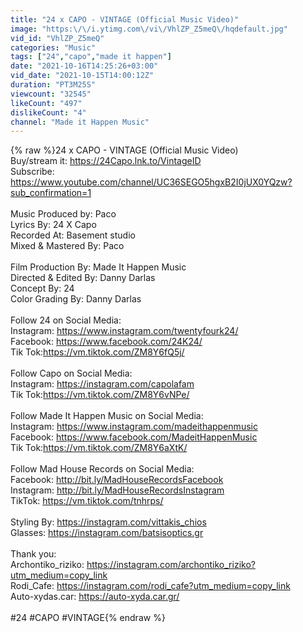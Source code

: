 ```yaml
---
title: "24 x CAPO - VINTAGE (Official Music Video)"
image: "https:\/\/i.ytimg.com\/vi\/VhlZP_Z5meQ\/hqdefault.jpg"
vid_id: "VhlZP_Z5meQ"
categories: "Music"
tags: ["24","capo","made it happen"]
date: "2021-10-16T14:25:26+03:00"
vid_date: "2021-10-15T14:00:12Z"
duration: "PT3M25S"
viewcount: "32545"
likeCount: "497"
dislikeCount: "4"
channel: "Made it Happen Music"
---
```

{% raw %}24 x CAPO - VINTAGE (Official Music Video)<br />Buy/stream it: <a rel="nofollow" target="blank" href="https://24Capo.lnk.to/VintageID">https://24Capo.lnk.to/VintageID</a><br />Subscribe: <a rel="nofollow" target="blank" href="https://www.youtube.com/channel/UC36SEGO5hgxB2I0jUX0YQzw?sub_confirmation=1">https://www.youtube.com/channel/UC36SEGO5hgxB2I0jUX0YQzw?sub_confirmation=1</a><br /><br />Music Produced by: Paco<br />Lyrics By: 24 X Capo<br />Recorded At: Basement studio<br />Mixed &amp; Mastered By: Paco<br /><br />Film Production By: Made It Happen Music<br />Directed &amp; Edited By: Danny Darlas<br />Concept By: 24<br />Color Grading By: Danny Darlas<br /><br />Follow 24 on Social Media:<br />Instagram: <a rel="nofollow" target="blank" href="https://www.instagram.com/twentyfourk24/">https://www.instagram.com/twentyfourk24/</a><br />Facebook: <a rel="nofollow" target="blank" href="https://www.facebook.com/24K24/">https://www.facebook.com/24K24/</a><br />Tik Tok:<a rel="nofollow" target="blank" href="https://vm.tiktok.com/ZM8Y6fQ5j/">https://vm.tiktok.com/ZM8Y6fQ5j/</a><br /><br />Follow Capo on Social Media:<br />Instagram: <a rel="nofollow" target="blank" href="https://instagram.com/capolafam">https://instagram.com/capolafam</a><br />Tik Tok:<a rel="nofollow" target="blank" href="https://vm.tiktok.com/ZM8Y6vNPe/">https://vm.tiktok.com/ZM8Y6vNPe/</a><br /><br />Follow Made It Happen Music on Social Media:<br />Instagram: <a rel="nofollow" target="blank" href="https://www.instagram.com/madeithappenmusic">https://www.instagram.com/madeithappenmusic</a><br />Facebook: <a rel="nofollow" target="blank" href="https://www.facebook.com/MadeitHappenMusic">https://www.facebook.com/MadeitHappenMusic</a><br />Tik Tok:<a rel="nofollow" target="blank" href="https://vm.tiktok.com/ZM8Y6aXtK/">https://vm.tiktok.com/ZM8Y6aXtK/</a><br /><br />Follow Mad House Records on Social Media:<br />Facebook: <a rel="nofollow" target="blank" href="http://bit.ly/MadHouseRecordsFacebook​">http://bit.ly/MadHouseRecordsFacebook​</a><br />Instagram: <a rel="nofollow" target="blank" href="http://bit.ly/MadHouseRecordsInstagram​">http://bit.ly/MadHouseRecordsInstagram​</a><br />TikTok: <a rel="nofollow" target="blank" href="https://vm.tiktok.com/tnhrps/​">https://vm.tiktok.com/tnhrps/​</a><br /><br />Styling By: <a rel="nofollow" target="blank" href="https://instagram.com/vittakis_chios">https://instagram.com/vittakis_chios</a><br />Glasses: <a rel="nofollow" target="blank" href="https://instagram.com/batsisoptics.gr">https://instagram.com/batsisoptics.gr</a><br /><br />Thank you:<br />Archontiko_riziko: <a rel="nofollow" target="blank" href="https://instagram.com/archontiko_riziko?utm_medium=copy_link">https://instagram.com/archontiko_riziko?utm_medium=copy_link</a><br />Rodi_Cafe: <a rel="nofollow" target="blank" href="https://instagram.com/rodi_cafe?utm_medium=copy_link">https://instagram.com/rodi_cafe?utm_medium=copy_link</a><br />Auto-xydas.car: <a rel="nofollow" target="blank" href="https://auto-xyda.car.gr/">https://auto-xyda.car.gr/</a><br /><br />#24 #CAPO #VINTAGE{% endraw %}
